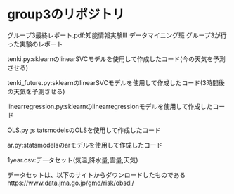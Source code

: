 # group3のリポジトリ
グループ3最終レポート.pdf:知能情報実験III データマイニング班 グループ3が行った実験のレポート

tenki.py:sklearnのlinearSVCモデルを使用して作成したコード(今の天気を予測させる)

tenki_future.py:sklearnのlinearSVCモデルを使用して作成したコード(3時間後の天気を予測させる)

linearregression.py:sklearnのlinearregressionモデルを使用して作成したコード

OLS.py ;s tatsmodelsのOLSを使用して作成したコード

ar.py:statsmodelsのarモデルを使用して作成したコード

1year.csv:データセット(気温,降水量,雲量,天気)

データセットは、以下のサイトからダウンロードしたものであるhttps://www.data.jma.go.jp/gmd/risk/obsdl/